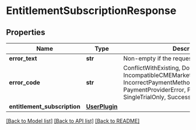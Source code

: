 # EntitlementSubscriptionResponse

## Properties
Name | Type | Description | Notes
------------ | ------------- | ------------- | -------------
**error_text** | **str** | Non-empty if the request failed | [optional] 
**error_code** | **str** | ConflictWithExisting, DowngradeNotAllowed, IncompatibleCMEMarketDataSubscriptionPlans, IncorrectPaymentMethod, InsufficientFunds, PaymentProviderError, PlanDiscontinued, SingleTrialOnly, Success, UnknownError | [optional] 
**entitlement_subscription** | [**UserPlugin**](UserPlugin.md) |  | [optional] 

[[Back to Model list]](../README.md#documentation-for-models) [[Back to API list]](../README.md#documentation-for-api-endpoints) [[Back to README]](../README.md)


